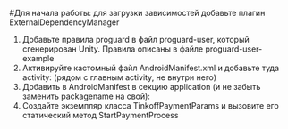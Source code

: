 #Для начала работы:
для загрузки зависимостей добавьте плагин ExternalDependencyManager
1. Добавьте правила proguard в файл proguard-user, который сгенерирован Unity. Правила описаны в файле proguard-user-example
2. Активируйте кастомный файл AndroidManifest.xml и добавьте туда activity: <activity android:name="com.tzargames.tinkoff_unity.TinkoffPaymentActivity" android:theme="@style/Theme.AppCompat.Light"></activity> (рядом с главным activity, не внутри него)
3. Добавить в AndroidManifest в секцию application (и не забыть заменить packagename на свой): <provider android:name="androidx.startup.InitializationProvider" android:authorities="com.DefaultCompany.TinkoffSDK_test.androidx-startup" tools:node="remove" />
3. Создайте экземпляр класса TinkoffPaymentParams и вызовите его статический метод StartPaymentProcess